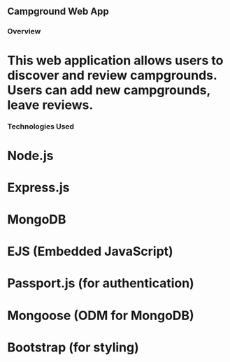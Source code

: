 ## Campground Web App

### Overview

# This web application allows users to discover and review campgrounds. Users can add new campgrounds, leave reviews.

### Technologies Used

# Node.js

# Express.js

# MongoDB

# EJS (Embedded JavaScript)

# Passport.js (for authentication)

# Mongoose (ODM for MongoDB)

# Bootstrap (for styling)
